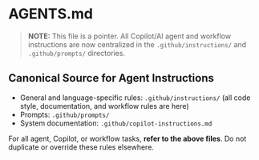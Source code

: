 <!-- file: .github/AGENTS.md -->
<!-- version: 1.0.0 -->
<!-- guid: 3c4d5e6f-7a8b-9c0d-1e2f-3a4b5c6d7e8f -->

# AGENTS.md

> **NOTE:** This file is a pointer. All Copilot/AI agent and workflow
> instructions are now centralized in the `.github/instructions/` and
> `.github/prompts/` directories.

## Canonical Source for Agent Instructions

- General and language-specific rules: `.github/instructions/` (all code style,
  documentation, and workflow rules are here)
- Prompts: `.github/prompts/`
- System documentation: `.github/copilot-instructions.md`

For all agent, Copilot, or workflow tasks, **refer to the above files**. Do not
duplicate or override these rules elsewhere.
